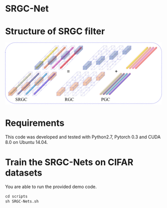 # SRGC-Net
# Structure of SRGC filter
![image](https://github.com/YYaoLu/SRGC-Net/blob/master/figures/SRGC_combination_box.jpg)

# Requirements
This code was developed and tested with Python2.7, Pytorch 0.3 and CUDA 8.0 on Ubuntu 14.04.

# Train the SRGC-Nets on CIFAR datasets
You are able to run the provided demo code.  
```
cd scripts 
sh SRGC-Nets.sh
```
 

